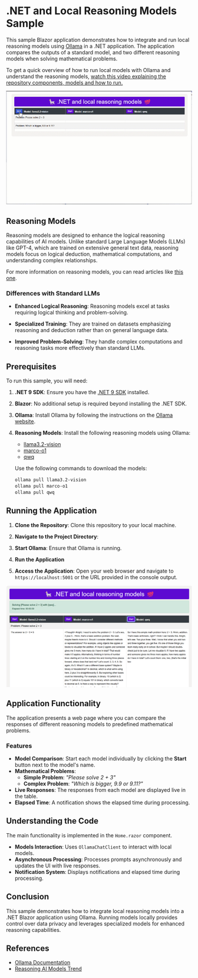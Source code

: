 # .NET and Local Reasoning Models Sample

This sample Blazor application demonstrates how to integrate and run local reasoning models using [Ollama](https://ollama.com/) in a .NET application. The application compares the outputs of a standard model, and two different reasoning models when solving mathematical problems.

To get a quick overview of how to run local models with Ollama and understand the reasoning models, [watch this video explaining the repository components, models and how to run.](https://www.youtube.com/watch?v=ZdA2lWB61bs)

![Sample app running animation](./images/05RunningAppSample.gif)

## Reasoning Models

Reasoning models are designed to enhance the logical reasoning capabilities of AI models. Unlike standard Large Language Models (LLMs) like GPT-4, which are trained on extensive general text data, reasoning models focus on logical deduction, mathematical computations, and understanding complex relationships.

For more information on reasoning models, you can read articles like [this one](https://techcrunch.com/2024/12/14/reasoning-ai-models-have-become-a-trend-for-better-or-worse/).

### Differences with Standard LLMs

- **Enhanced Logical Reasoning**: Reasoning models excel at tasks requiring logical thinking and problem-solving.

- **Specialized Training**: They are trained on datasets emphasizing reasoning and deduction rather than on general language data.

- **Improved Problem-Solving**: They handle complex computations and reasoning tasks more effectively than standard LLMs.

## Prerequisites

To run this sample, you will need:

1. **.NET 9 SDK**: Ensure you have the [.NET 9 SDK](https://dotnet.microsoft.com/download/dotnet/9.0) installed.

1. **Blazor**: No additional setup is required beyond installing the .NET SDK.

1. **Ollama**: Install Ollama by following the instructions on the [Ollama website](https://ollama.ai/).

1. **Reasoning Models**: Install the following reasoning models using Ollama:

   - [llama3.2-vision](https://ollama.com/library/llama3.2-vision)
   - [marco-o1](https://ollama.com/library/marco-o1)
   - [qwq](https://ollama.com/library/qwq)

   Use the following commands to download the models:

   ```bash
   ollama pull llama3.2-vision
   ollama pull marco-o1
   ollama pull qwq
   ```   

## Running the Application

1. **Clone the Repository**: Clone this repository to your local machine.

2. **Navigate to the Project Directory**:

3. **Start Ollama**: Ensure that Ollama is running.

4. **Run the Application**

5. **Access the Application**: Open your web browser and navigate to `https://localhost:5001` or the URL provided in the console output.

  ![Sample app running](./images/01AppRunning.png)

## Application Functionality

The application presents a web page where you can compare the responses of different reasoning models to predefined mathematical problems.

### Features

- **Model Comparison**: Start each model individually by clicking the **Start** button next to the model's name.
- **Mathematical Problems**:
  - **Simple Problem**: *"Please solve 2 + 3"*
  - **Complex Problem**: *"Which is bigger, 9.9 or 9.11?"*
- **Live Responses**: The responses from each model are displayed live in the table.
- **Elapsed Time**: A notification shows the elapsed time during processing.

## Understanding the Code

The main functionality is implemented in the `Home.razor` component.

- **Models Interaction**: Uses `OllamaChatClient` to interact with local models.
- **Asynchronous Processing**: Processes prompts asynchronously and updates the UI with live responses.
- **Notification System**: Displays notifications and elapsed time during processing.

## Conclusion

This sample demonstrates how to integrate local reasoning models into a .NET Blazor application using Ollama. Running models locally provides control over data privacy and leverages specialized models for enhanced reasoning capabilities.

## References

- [Ollama Documentation](https://ollama.ai/docs)
- [Reasoning AI Models Trend](https://techcrunch.com/2024/12/14/reasoning-ai-models-have-become-a-trend-for-better-or-worse/)
